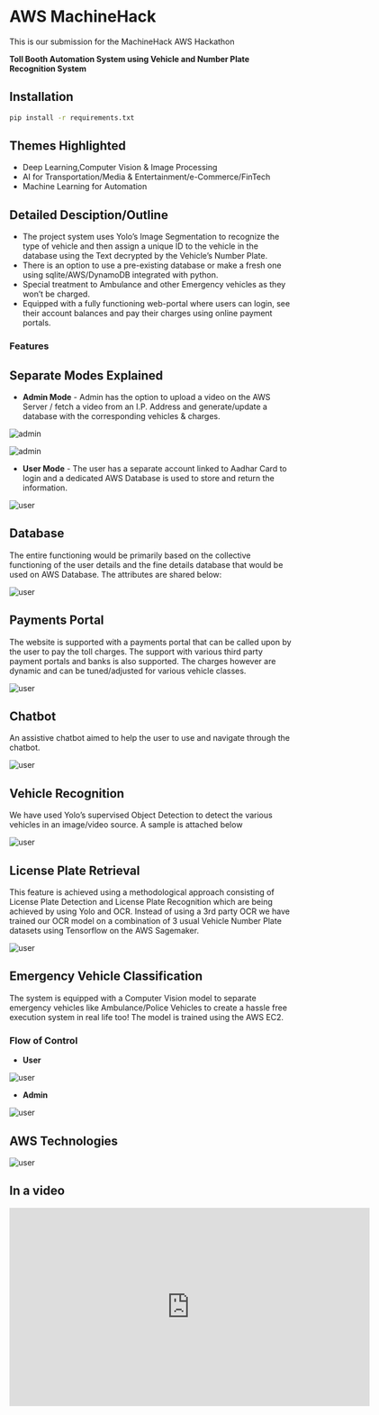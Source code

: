 # AWS MachineHack

This is our submission for the MachineHack AWS Hackathon 

**Toll Booth Automation System using Vehicle and Number Plate Recognition System**

## Installation

```bash
pip install -r requirements.txt
```

##  Themes Highlighted 
- Deep Learning,Computer Vision & Image Processing
- AI for Transportation/Media & Entertainment/e-Commerce/FinTech
- Machine Learning for Automation

## Detailed Desciption/Outline 
- The project system uses Yolo’s Image Segmentation to recognize the type of vehicle and then assign a unique ID to the vehicle in the database using the Text decrypted by the Vehicle’s Number Plate.
- There is an option to use a pre-existing database or make a fresh one using sqlite/AWS/DynamoDB  integrated with python.
- Special treatment to Ambulance and other Emergency vehicles as they won’t be charged.
- Equipped with a fully functioning web-portal where users can login, see their account balances and pay their charges using online payment portals.

### Features

## Separate Modes Explained
- **Admin Mode** - Admin has the option to upload a video on the AWS Server / fetch a video from an I.P. Address and generate/update a database with the corresponding vehicles & charges.   

![admin](https://github.com/namantuli18/Amazon-Web-Services-Hackathon/blob/master/img/5.jpg)

![admin](https://github.com/namantuli18/Amazon-Web-Services-Hackathon/blob/master/img/6.jpg)

- **User Mode** - The user has a separate account linked to Aadhar Card to login and a dedicated AWS Database is used to store and return the information.

![user](https://github.com/namantuli18/Amazon-Web-Services-Hackathon/blob/master/img/3.jpg)

## Database  
The entire functioning would be primarily based on the collective functioning of the user details and the fine details database that would be used on AWS Database. The attributes are shared below:

![user](https://github.com/namantuli18/Amazon-Web-Services-Hackathon/blob/master/img/10.jpg)

## Payments Portal  
The website is supported with a payments portal that can be called upon by the user to pay the toll charges. The support with various third party payment portals and banks is also supported. The charges however are dynamic and can be tuned/adjusted for various vehicle classes.

![user](https://github.com/namantuli18/Amazon-Web-Services-Hackathon/blob/master/img/4.jpg)

## Chatbot  
An assistive chatbot aimed to help the user to use and navigate through the chatbot.

![user](https://github.com/namantuli18/Amazon-Web-Services-Hackathon/blob/master/img/8.jpg)

## Vehicle Recognition 
We have used Yolo’s supervised Object Detection to detect the various vehicles in an image/video source. A sample is attached below

![user](https://github.com/namantuli18/Amazon-Web-Services-Hackathon/blob/master/img/1.jpg)


## License Plate Retrieval
This feature is achieved using a methodological approach consisting of License Plate Detection and License Plate Recognition which are being achieved by using Yolo and OCR. Instead of using a 3rd party OCR we have trained our OCR model on a combination of 3 usual Vehicle Number Plate datasets using Tensorflow on the AWS Sagemaker.

![user](https://github.com/namantuli18/Amazon-Web-Services-Hackathon/blob/master/img/9.jpg)

##  Emergency Vehicle Classification  
The system is equipped with a Computer Vision model to separate emergency vehicles like Ambulance/Police Vehicles to create a hassle free execution system in real life too! The model is trained using the AWS EC2.

### Flow of Control
- **User**

![user](https://github.com/namantuli18/Amazon-Web-Services-Hackathon/blob/master/img/user.png)

- **Admin**

![user](https://github.com/namantuli18/Amazon-Web-Services-Hackathon/blob/master/img/My%20First%20Document%20(1).png)

## AWS Technologies
![user](https://i.ibb.co/WVWcPXC/Screenshot-59.png)

## In a video
<iframe class="streamable-embed" src="https://streamable.com/o/mmq1rw" frameborder="0" scrolling="no" width="640" height="352" allowfullscreen></iframe>
